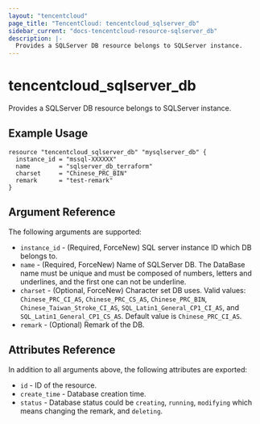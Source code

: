 ```yaml
---
layout: "tencentcloud"
page_title: "TencentCloud: tencentcloud_sqlserver_db"
sidebar_current: "docs-tencentcloud-resource-sqlserver_db"
description: |-
  Provides a SQLServer DB resource belongs to SQLServer instance.
---
```


# tencentcloud_sqlserver_db

Provides a SQLServer DB resource belongs to SQLServer instance.

## Example Usage

```hcl
resource "tencentcloud_sqlserver_db" "mysqlserver_db" {
  instance_id = "mssql-XXXXXX"
  name        = "sqlserver_db_terraform"
  charset     = "Chinese_PRC_BIN"
  remark      = "test-remark"
}
```

## Argument Reference

The following arguments are supported:

* `instance_id` - (Required, ForceNew) SQL server instance ID which DB belongs to.
* `name` - (Required, ForceNew) Name of SQLServer DB. The DataBase name must be unique and must be composed of numbers, letters and underlines, and the first one can not be underline.
* `charset` - (Optional, ForceNew) Character set DB uses. Valid values: `Chinese_PRC_CI_AS`, `Chinese_PRC_CS_AS`, `Chinese_PRC_BIN`, `Chinese_Taiwan_Stroke_CI_AS`, `SQL_Latin1_General_CP1_CI_AS`, and `SQL_Latin1_General_CP1_CS_AS`. Default value is `Chinese_PRC_CI_AS`.
* `remark` - (Optional) Remark of the DB.

## Attributes Reference

In addition to all arguments above, the following attributes are exported:

* `id` - ID of the resource.
* `create_time` - Database creation time.
* `status` - Database status could be `creating`, `running`, `modifying` which means changing the remark, and `deleting`.


